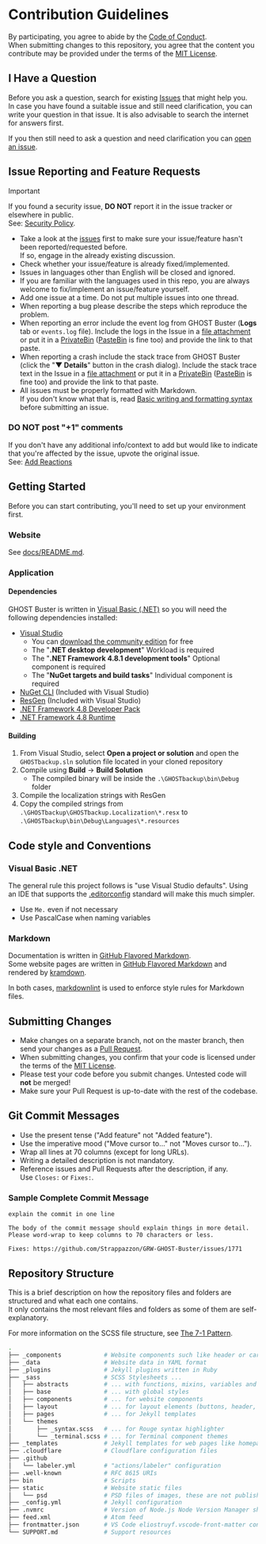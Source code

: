 # Contribution Guidelines

By participating, you agree to abide by the [Code of Conduct](https://github.com/Strappazzon/.github/blob/-/CODE_OF_CONDUCT.md).  
When submitting changes to this repository, you agree that the content you contribute may be provided under the terms of the [MIT License](https://opensource.org/licenses/MIT).

## I Have a Question

Before you ask a question, search for existing [Issues](https://github.com/Strappazzon/GRW-GHOST-Buster/issues) that might help you.  
In case you have found a suitable issue and still need clarification, you can write your question in that issue. It is also advisable to search the internet for answers first.

If you then still need to ask a question and need clarification you can [open an issue](https://github.com/Strappazzon/GRW-GHOST-Buster/issues/new/choose).

## Issue Reporting and Feature Requests

> [!IMPORTANT]
> If you found a security issue, **DO NOT** report it in the issue tracker or elsewhere in public.  
> See: [Security Policy](https://github.com/Strappazzon/.github/blob/-/SECURITY.md).

- Take a look at the [issues](https://github.com/Strappazzon/GRW-GHOST-Buster/issues) first to make sure your issue/feature hasn't been reported/requested before.  
  If so, engage in the already existing discussion.
- Check whether your issue/feature is already fixed/implemented.
- Issues in languages other than English will be closed and ignored.
- If you are familiar with the languages used in this repo, you are always welcome to fix/implement an issue/feature yourself.
- Add one issue at a time. Do not put multiple issues into one thread.
- When reporting a bug please describe the steps which reproduce the problem.
- When reporting an error include the event log from GHOST Buster (**Logs** tab or `events.log` file).
  Include the logs in the Issue in a [file attachment](https://help.github.com/en/github/managing-your-work-on-github/file-attachments-on-issues-and-pull-requests)
  or put it in a [PrivateBin](https://privatebin.net/) ([PasteBin](https://pastebin.com/) is fine too) and provide the link to that paste.
- When reporting a crash include the stack trace from GHOST Buster (click the "**▼ Details**" button in the crash dialog). Include the stack trace text in the Issue in a
  [file attachment](https://help.github.com/en/github/managing-your-work-on-github/file-attachments-on-issues-and-pull-requests) or put it in a
  [PrivateBin](https://privatebin.net/) ([PasteBin](https://pastebin.com/) is fine too) and provide the link to that paste.
- All issues must be properly formatted with Markdown.  
  If you don't know what that is, read [Basic writing and formatting syntax](https://docs.github.com/en/get-started/writing-on-github/getting-started-with-writing-and-formatting-on-github/basic-writing-and-formatting-syntax) before submitting an issue.

### DO NOT post "+1" comments

If you don't have any additional info/context to add but would like to indicate that you're affected by the issue, upvote the original issue.  
See: [Add Reactions](https://github.blog/2016-03-10-add-reactions-to-pull-requests-issues-and-comments/)

## Getting Started

Before you can start contributing, you'll need to set up your environment first.

### Website

See [docs/README.md](../docs/README.md).

### Application

#### Dependencies

GHOST Buster is written in [Visual Basic (.NET)](https://learn.microsoft.com/en-us/dotnet/visual-basic/) so you will need the following dependencies installed:

- [Visual Studio](https://visualstudio.microsoft.com/vs/)
  - You can [download the community edition](https://visualstudio.microsoft.com/vs/community/) for free
  - The "**.NET desktop development**" Workload is required
  - The "**.NET Framework 4.8.1 development tools**" Optional component is required
  - The "**NuGet targets and build tasks**" Individual component is required
- [NuGet CLI](https://www.nuget.org/downloads) (Included with Visual Studio)
- [ResGen](https://learn.microsoft.com/en-us/dotnet/framework/tools/resgen-exe-resource-file-generator) (Included with Visual Studio)
- [.NET Framework 4.8 Developer Pack](https://dotnet.microsoft.com/en-us/download/dotnet-framework/net481)
- [.NET Framework 4.8 Runtime](https://dotnet.microsoft.com/en-us/download/dotnet-framework/net481)

#### Building

1. From Visual Studio, select **Open a project or solution** and open the `GHOSTbackup.sln` solution file located in your cloned repository
2. Compile using **Build** -> **Build Solution**
   - The compiled binary will be inside the `.\GHOSTbackup\bin\Debug` folder
3. Compile the localization strings with ResGen
4. Copy the compiled strings from `.\GHOSTbackup\GHOSTbackup.Localization\*.resx` to `.\GHOSTbackup\bin\Debug\Languages\*.resources`

## Code style and Conventions

### Visual Basic .NET

The general rule this project follows is "use Visual Studio defaults".
Using an IDE that supports the [.editorconfig](https://editorconfig.org/) standard will make this much simpler.

- Use `Me.` even if not necessary
- Use PascalCase when naming variables

### Markdown

Documentation is written in [GitHub Flavored Markdown](https://docs.github.com/en/get-started/writing-on-github).  
Some website pages are written in [GitHub Flavored Markdown](https://docs.github.com/en/get-started/writing-on-github)
and rendered by [kramdown](https://kramdown.gettalong.org/).

In both cases, [markdownlint](https://github.com/DavidAnson/markdownlint) is used to enforce style rules for Markdown files.

## Submitting Changes

- Make changes on a separate branch, not on the master branch, then send your changes as a
  [Pull Request](https://docs.github.com/en/pull-requests/collaborating-with-pull-requests/proposing-changes-to-your-work-with-pull-requests/about-pull-requests).
- When submitting changes, you confirm that your code is licensed under the terms of the [MIT License](https://opensource.org/licenses/MIT).
- Please test your code before you submit changes. Untested code will **not** be merged!
- Make sure your Pull Request is up-to-date with the rest of the codebase.

## Git Commit Messages

- Use the present tense ("Add feature" not "Added feature").
- Use the imperative mood ("Move cursor to..." not "Moves cursor to...").
- Wrap all lines at 70 columns (except for long URLs).
- Writing a detailed description is not mandatory.
- Reference issues and Pull Requests after the description, if any.  
  Use `Closes:` or `Fixes:`.

### Sample Complete Commit Message

```plaintext
explain the commit in one line

The body of the commit message should explain things in more detail.
Please word-wrap to keep columns to 70 characters or less.

Fixes: https://github.com/Strappazzon/GRW-GHOST-Buster/issues/1771
```

## Repository Structure

This is a brief description on how the repository files and folders are structured and what each one contains.  
It only contains the most relevant files and folders as some of them are self-explanatory.

For more information on the SCSS file structure, see [The 7-1 Pattern](https://sass-guidelin.es/#the-7-1-pattern).

```sh
.
├── _components            # Website components such like header or cards
├── _data                  # Website data in YAML format
├── _plugins               # Jekyll plugins written in Ruby
├── _sass                  # SCSS Stylesheets ...
│   ├── abstracts          # ... with functions, mixins, variables and so on
│   ├── base               # ... with global styles
│   ├── components         # ... for website components
│   ├── layout             # ... for layout elements (buttons, header, ...)
│   ├── pages              # ... for Jekyll templates
│   └── themes
│       ├── _syntax.scss   # ... for Rouge syntax highlighter
│       └── _terminal.scss # ... for Terminal component themes
├── _templates             # Jekyll templates for web pages like homepage or blog posts
├── .cloudflare            # Cloudflare configuration files
├── .github
│   └── labeler.yml        # "actions/labeler" configuration
├── .well-known            # RFC 8615 URIs
├── bin                    # Scripts
├── static                 # Website static files
│   └── psd                # PSD files of images, these are not published
├── _config.yml            # Jekyll configuration
├── .nvmrc                 # Version of Node.js Node Version Manager should use
├── feed.xml               # Atom feed
├── frontmatter.json       # VS Code eliostruyf.vscode-front-matter configiguration
└── SUPPORT.md             # Support resources
```
